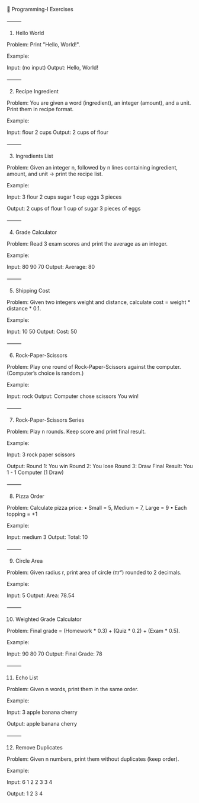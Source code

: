 

🚀 Programming-I Exercises 

⸻

1. Hello World

Problem:
Print "Hello, World!".

Example:

Input: (no input)
Output: Hello, World!


⸻

2. Recipe Ingredient

Problem:
You are given a word (ingredient), an integer (amount), and a unit. Print them in recipe format.

Example:

Input: flour 2 cups
Output: 2 cups of flour


⸻

3. Ingredients List

Problem:
Given an integer n, followed by n lines containing ingredient, amount, and unit → print the recipe list.

Example:

Input:
3
flour 2 cups
sugar 1 cup
eggs 3 pieces

Output:
2 cups of flour
1 cup of sugar
3 pieces of eggs


⸻

4. Grade Calculator

Problem:
Read 3 exam scores and print the average as an integer.

Example:

Input: 80 90 70
Output: Average: 80


⸻

5. Shipping Cost

Problem:
Given two integers weight and distance, calculate cost = weight * distance * 0.1.

Example:

Input: 10 50
Output: Cost: 50


⸻

6. Rock-Paper-Scissors

Problem:
Play one round of Rock-Paper-Scissors against the computer.
(Computer’s choice is random.)

Example:

Input: rock
Output:
Computer chose scissors
You win!


⸻

7. Rock-Paper-Scissors Series

Problem:
Play n rounds. Keep score and print final result.

Example:

Input:
3
rock
paper
scissors

Output:
Round 1: You win
Round 2: You lose
Round 3: Draw
Final Result: You 1 - 1 Computer (1 Draw)


⸻

8. Pizza Order

Problem:
Calculate pizza price:
	•	Small = 5, Medium = 7, Large = 9
	•	Each topping = +1

Example:

Input: medium 3
Output: Total: 10


⸻

9. Circle Area

Problem:
Given radius r, print area of circle (πr²) rounded to 2 decimals.

Example:

Input: 5
Output: Area: 78.54


⸻

10. Weighted Grade Calculator

Problem:
Final grade = (Homework * 0.3) + (Quiz * 0.2) + (Exam * 0.5).

Example:

Input: 90 80 70
Output: Final Grade: 78


⸻

11. Echo List

Problem:
Given n words, print them in the same order.

Example:

Input:
3
apple
banana
cherry

Output:
apple
banana
cherry


⸻

12. Remove Duplicates

Problem:
Given n numbers, print them without duplicates (keep order).

Example:

Input:
6
1 2 2 3 3 4

Output:
1 2 3 4


